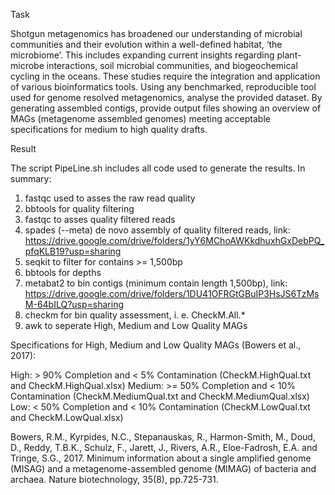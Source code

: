 Task

Shotgun metagenomics has broadened our understanding of microbial communities and their evolution within a well-defined habitat, ‘the microbiome’. This includes expanding current insights regarding plant-microbe interactions, soil microbial communities, and biogeochemical cycling in the oceans. These studies require the integration and application of various bioinformatics tools. Using any benchmarked, reproducible tool used for genome resolved metagenomics, analyse the provided dataset. By generating assembled contigs, provide output files showing an overview of MAGs (metagenome assembled genomes) meeting acceptable specifications for medium to high quality drafts.

Result

The script PipeLine.sh includes all code used to generate the results. In summary:

1. fastqc used to asses the raw read quality 
2. bbtools for quality filtering
3. fastqc to asses quality filtered reads
4. spades (--meta) de novo assembly of quality filtered reads, link: https://drive.google.com/drive/folders/1yY6MChoAWKkdhuxhGxDebPQ_pfqKLB19?usp=sharing
5. seqkit to filter for  contains >= 1,500bp  
7. bbtools for depths
8. metabat2 to bin contigs (minimum contain length 1,500bp), link: https://drive.google.com/drive/folders/1DU41OFRGtGBuIP3HsJS6TzMsM-64bILQ?usp=sharing
9. checkm for bin quality assessment, i. e. CheckM.All.* 
9. awk to seperate High, Medium and Low Quality MAGs

Specifications for High, Medium and Low Quality MAGs (Bowers et al., 2017):

High: > 90% Completion and < 5% Contamination (CheckM.HighQual.txt and CheckM.HighQual.xlsx)
Medium: >= 50% Completion and < 10% Contamination (CheckM.MediumQual.txt and CheckM.MediumQual.xlsx)
Low: < 50% Completion and < 10% Contamination (CheckM.LowQual.txt and CheckM.LowQual.xlsx) 


Bowers, R.M., Kyrpides, N.C., Stepanauskas, R., Harmon-Smith, M., Doud, D., Reddy, T.B.K., Schulz, F., Jarett, J., Rivers, A.R., Eloe-Fadrosh, E.A. and Tringe, S.G., 2017. Minimum information about a single amplified genome (MISAG) and a metagenome-assembled genome (MIMAG) of bacteria and archaea. Nature biotechnology, 35(8), pp.725-731.


